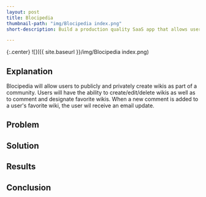 ```yaml
---
layout: post
title: Blocipedia
thumbnail-path: "img/Blocipedia index.png"
short-description: Build a production quality SaaS app that allows users to create their own wikis.

---
```


{:.center}
![]({{ site.baseurl }}/img/Blocipedia index.png)

## Explanation
Blocipedia will allow users to publicly and privately create wikis as part of a community. Users will have the ability to create/edit/delete wikis as well as to comment and designate favorite wikis. When a new comment is added to a user's favorite wiki, the user wil receive an email update.

## Problem


## Solution


## Results




## Conclusion

